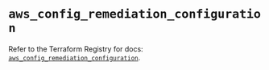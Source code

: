 # `aws_config_remediation_configuration`

Refer to the Terraform Registry for docs: [`aws_config_remediation_configuration`](https://registry.terraform.io/providers/hashicorp/aws/5.37.0/docs/resources/config_remediation_configuration).
